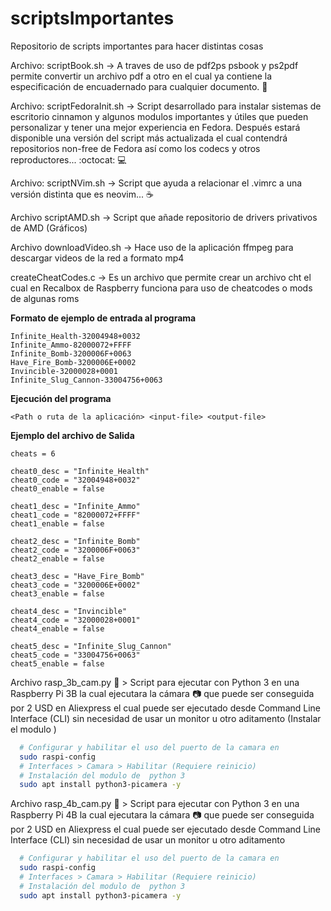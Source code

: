 # scriptsImportantes
Repositorio de scripts importantes para hacer distintas cosas

Archivo: scriptBook.sh -> A traves de uso de pdf2ps psbook y ps2pdf permite convertir un archivo pdf a otro en el cual ya contiene la especificación de encuadernado para cualquier documento. :open_book:

Archivo: scriptFedoraInit.sh -> Script desarrollado para instalar sistemas de escritorio cinnamon y algunos modulos importantes y útiles que pueden personalizar y tener una mejor experiencia en Fedora. Después estará disponible una versión del script más actualizada el cual contendrá repositorios non-free de Fedora así como los codecs y otros reproductores... :octocat: :computer:

Archivo: scriptNVim.sh -> Script que ayuda a relacionar el .vimrc a una versión distinta que es neovim... :coffee:

Archivo scriptAMD.sh -> Script que añade repositorio de drivers privativos de AMD (Gráficos)

Archivo downloadVideo.sh -> Hace uso de la aplicación ffmpeg para descargar videos de la red a formato mp4

createCheatCodes.c -> Es un archivo que permite crear un archivo cht el cual en Recalbox de Raspberry funciona para uso de cheatcodes o mods de algunas roms

__Formato de ejemplo de entrada al programa__

```
Infinite_Health-32004948+0032
Infinite_Ammo-82000072+FFFF
Infinite_Bomb-3200006F+0063
Have_Fire_Bomb-3200006E+0002
Invincible-32000028+0001
Infinite_Slug_Cannon-33004756+0063
```

__Ejecución del programa__

```
<Path o ruta de la aplicación> <input-file> <output-file>
```

__Ejemplo del archivo de Salida__

```
cheats = 6

cheat0_desc = "Infinite_Health"
cheat0_code = "32004948+0032"
cheat0_enable = false

cheat1_desc = "Infinite_Ammo"
cheat1_code = "82000072+FFFF"
cheat1_enable = false

cheat2_desc = "Infinite_Bomb"
cheat2_code = "3200006F+0063"
cheat2_enable = false

cheat3_desc = "Have_Fire_Bomb"
cheat3_code = "3200006E+0002"
cheat3_enable = false

cheat4_desc = "Invincible"
cheat4_code = "32000028+0001"
cheat4_enable = false

cheat5_desc = "Infinite_Slug_Cannon"
cheat5_code = "33004756+0063"
cheat5_enable = false
```

Archivo rasp_3b_cam.py :snake: > Script para ejecutar con Python 3 en una Raspberry Pi 3B la cual ejecutara la cámara :camera: que puede ser conseguida por 2 USD en Aliexpress el cual puede ser ejecutado desde Command Line Interface (CLI) sin necesidad de usar un monitor u otro aditamento (Instalar el modulo )
```bash
  # Configurar y habilitar el uso del puerto de la camara en
  sudo raspi-config
  # Interfaces > Camara > Habilitar (Requiere reinicio)
  # Instalación del modulo de  python 3
  sudo apt install python3-picamera -y
```


Archivo rasp_4b_cam.py :snake: > Script para ejecutar con Python 3 en una Raspberry Pi 4B la cual ejecutara la cámara :camera: que puede ser conseguida por 2 USD en Aliexpress el cual puede ser ejecutado desde Command Line Interface (CLI) sin necesidad de usar un monitor u otro aditamento
```bash
  # Configurar y habilitar el uso del puerto de la camara en
  sudo raspi-config
  # Interfaces > Camara > Habilitar (Requiere reinicio)
  # Instalación del modulo de  python 3
  sudo apt install python3-picamera -y
```
